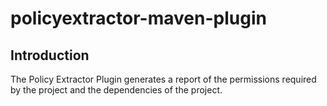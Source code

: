 policyextractor-maven-plugin
=====================

## Introduction

The Policy Extractor Plugin generates a report of the permissions required by the project and the dependencies of the project.
